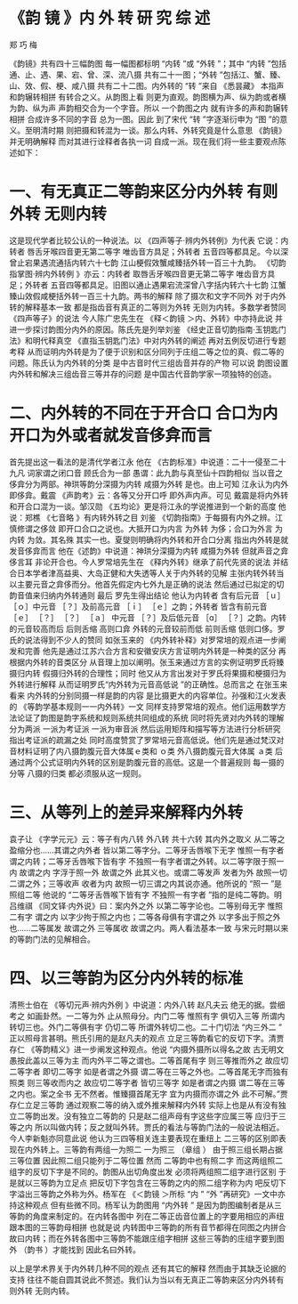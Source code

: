 # 《韵 镜 》内 外 转 研 究 综 述  

郑 巧 梅  

《韵镜》共有四十三幅韵图 每一幅图都标明 “内转 ”或 “外转 ”；其中 “内转 ”包括通、止、遇、果、宕、曾、深、流八摄 共有二十一图；“外转 ”包括江、蟹、臻、山、效、假、梗、咸八摄 共有二十二图。内外转的 “转 ”来自 《悉昙藏》 本指声和韵辗转相拼 有转合之义。从韵图上看 则更为直观。韵图横为声、纵为韵或者横为韵、纵为声 声韵相交合为一个字音。所以 一个韵图之内 就有许多的声和韵辗转相拼 合成许多不同的字音 总为一图。因此 到了宋代 “转 ”字逐渐衍申为 “图 ”的意义。至明清时期 则把摄和转混为一谈。那么内转、外转究竟是什么意思 《韵镜》并无明确解释 而对其进行诠释者各执一词 自成一派。现在我们将一些主要观点陈述如下：  

# 一、有无真正二等韵来区分内外转 有则外转 无则内转  

这是现代学者比较公认的一种说法。以 《四声等子·辨内外转例》为代表 它说：内转者 唇舌牙喉四音更无第二等字 唯齿音方具足；外转者 五音四等都具足。今以深曾止宕果遇流通括内转六十七韵 江山梗假效蟹咸臻括外转一百三十九韵。 《切韵指掌图·辨内外转例 》亦云：内转者 取唇舌牙喉四音更无第二等字 唯齿音方具足；外转者 五音四等都具足。旧图以通止遇果宕流深曾八字括内转六十七韵 江蟹臻山效假咸梗括外转一百三十九韵。两书的解释 除了摄次和文字不同外 对于内外转的解释基本一致 都是指齿音有真正的二等则为外转 无则为内转。多数学者赞同 《四声等子》的说法 今人陈广忠先生在 《释＜韵镜 ＞内、外转》中亦持此说 并进一步探讨韵图分内外的原因。陈氏先是列举刘鉴 《经史正音切韵指南·玉钥匙门法》和明代释真空 《直指玉钥匙门法》中对内外转的阐述 再对五例反切进行专题考释 从而证明内外转是为了便于识别和区分同列于庄组二等之位的真、假二等的问题。陈氏认为内外转的分类 是中古音时代三组齿音并存的产物 可以说 韵图设置内外转和解决三组齿音三等并存的问题 是中国古代音韵学家一项独特的创造。  

# 二、内外转的不同在于开合口 合口为内 开口为外或者就发音侈弇而言  

首先提出这一看法的是清代学者江永 他在 《古韵标准》中说道：二十一侵至二十九凡 词家谓之闭口音 顾氏合为一部 愚谓：此九韵与真至仙十四韵相似 当以音之侈弇分为两部。神珙等韵分深摄为内转 咸摄为外转 是也。由上可知 江永认为内外即侈弇。戴震 《声韵考》云：各等又分开口呼 即外声内声。可见 戴震是将内外转和开合口混为一谈。邹汉勋 《五均论》更是将江永的学说推进到一个新的高度 他说：郑樵 《七音略 》有内转外转之目 刘鉴 《切韵指南》于每摄有内外之辨。江慎修谓之侈敛 即开口合口之说也。大抵开口为内言 为外转 为侈；合口为外言 为内转 为敛。其名殊 其实一也。夏燮则明确将内外转和开合口分离 指出内外转是就发音侈弇而言 他在《述韵》中说道：神珙分深摄为内转 咸摄为外转 但就声音之弇侈言耳 非论开合也。今人罗常培先生在 《释内外转》继承了前代先贤的说法 并结合日本学者津高益奥、大岛正健和大失透等人关于内外转的见解 主张内转外转当以主要元音之弇侈而分。他首先假定内七外九是正确的说法 然后通过已拟定的切韵音值来归纳内外转通则 最后 罗先生得出结论 他认为内转者 含有后元音 ［ｕ］ ［ｏ］中元音 ［？］及前高元音 ［ｉ］ ［ｅ］之韵；外转者 皆含有前元音 ［ｅ］ ［？］ ［？］ ［ａ］ 中元音 ［？］及后低元音 ［ɑ］ ［？］之韵。内转的元音较高而后 后则舌缩 高则口弇 外转的元音较前而低 前则舌缩 低则口侈。罗氏的说法得到不少人的赞同 如张玉来的 《内外转补释》对罗常培的观点进一步阐发和完善 他先是通过江苏六合方言和安徽安庆方言证明内外转是一种类的区分 再根据内外转的音类区分 从音理上加以阐明。张玉来通过方言的实例证明罗氏将臻摄归内转 假摄归外转的合理性；同时 他又从方言出发对于罗氏将果摄和梗摄归为外转进行解释 从而证明罗氏“内外转为元音高低说 ”的正确性。总而言之 在张玉来看来 内外转的分别同摄一样是韵的内容 是比摄更大的内容单位。孙强和江火发表的 《等韵学基本规则一一内外转》一文 同样支持罗常培的观点。他们运用数学方法论证了韵图是韵字系统和规则系统共同组成的系统 同时将先贤对内外转的理解分为两派 一派为考证派 一派为审音派 然后运用矩阵和描写等方法进行分析研究 指出考证派的疏漏之处 同时高度赞赏了罗常培元音高低说。他们先是通过梵汉对音材料证明了内八摄韵腹元音大体属ｅ类和 ｏ类 外八摄韵腹元音大体属 ａ类 后通过两个公式证明内外转的区别是韵腹元音的高低。这是一个普遍规则 每一摄的分等 八摄的归类 都必须服从这一规则。  

# 三、从等列上的差异来解释内外转  

袁子让 《字学元元》云：等子有内八转 外八转 共十六转 其内外之取义 从二等之盈缩分也……其谓之内外者 皆以第二等字分。二等牙舌唇喉下无字 惟照一有字者 谓之内转；二等牙舌唇喉下皆有字 不独照一有字者谓之外转。以二等字限于照一内 故谓之内 字浮于照一外 故谓之外 此其义也。或谓二等发声 发者为外 故照一切二谓之外；三等收声 收者为内 故照一切三谓之内其说亦通。他所说的 “照一 ”是照组二等 他说的 “二等牙舌唇喉下皆有字 不独照一有字者 ”指的是纯二等韵。明吕维祺 《同文铎·内外说》曰：案内外之外 以第二等字论也。二等别母无字 惟照二有字 谓之内 以字少拘于照之内也；二等各母俱有字谓之外 以字多出于照之外也……二等属发 故谓之外 三等属收 故谓之内。两人看法基本一致 与宋元时期以来的等韵门法的见解相合。  

# 四、以三等韵为区分内外转的标准  

清熊士伯在 《等切元声·辨内外例 》中说道：内外八转 赵凡夫云 绝无的据。尝细考之 如画卦然。一二等为外 止从照母分。内门二等 惟照有字 俱切入三等 所谓内转切三也。外门二等俱有字 仍切二等 所谓外转切二也。二十门切法 “内三外二 ” 正以照母言甚明。熊氏引用的是赵凡夫的观点 立足三等韵看它的反切下字。清贾存仁 《等韵精义》进一步阐发这种观点。他说 “内摄外摄所以得名之故 古无明文 愚按此盖以三等为主 而内外平二等之谓也。二等首尾有字 则三等推而外之 故应切二等字者 即切二等字 如是者谓之外摄 谓二等在三等之外也。二等首尾无字而独有照类 则三等收而内之 故应切二等字者 皆切三等字 如是者谓之内摄 谓二等在三等之内也。案之全书 无不然者。惟臻摄首尾无字 宜为内摄而亦谓之外 此不可解。”贾存仁立足三等韵 通过观察二等的纳入或外推来解释内外转 实际上也是从有没有独立二等韵出发。没有独立二等韵的 只是赵二组声母有字这些字应属三等 应归于三等之内 所以叫做内转；反之就叫外转。贾氏的看法与等韵门法的一般说法相近。今人李新魁亦同意此说 他认为三四等相关连主要表现在重纽上 二三等的区别即表现在内外转上。三等韵有两组一为照二 一为照三 （章组 ） 由于照三组长期占据三等位置 因此照二组只能列于二等位置 然而 二等韵中也有照二字 而这两组照二组字的反切下字是不同的。韵图从出切角度出发 必须将两组照二组字进行区别 于是就以三等韵为立足点 把反切下字包含在三等韵之内的照二组字称为内 吧反切下字溢出三等韵之外称为外。杨军在 《＜韵镜 ＞所标 “内 ” “外 ”再研究》一文中亦持这种观点 但有些微不同。杨军认为韵图用 “内外转 ” 是因为韵图编制者是从三等韵的角度来制定的。在内转各图中 列在二等正齿音位置上的字要用相应的声纽跟本图的三等韵母相拼 也就是说 内转图中三等韵的所有音节都得在同图之内拼合 故曰内转；而在外转各图中三等韵不能跟庄组字相拼 这些三等韵的庄组字要到图外 （韵书 ）才能找到 因此名曰外转。  

以上是学术界关于内外转几种不同的观点 还有其它的解释 然而由于其缺乏论据的支持 往往不能自圆其说此不赘述。我们认为当以有无真正二等韵来区分内外转有则外转 无则内转。  